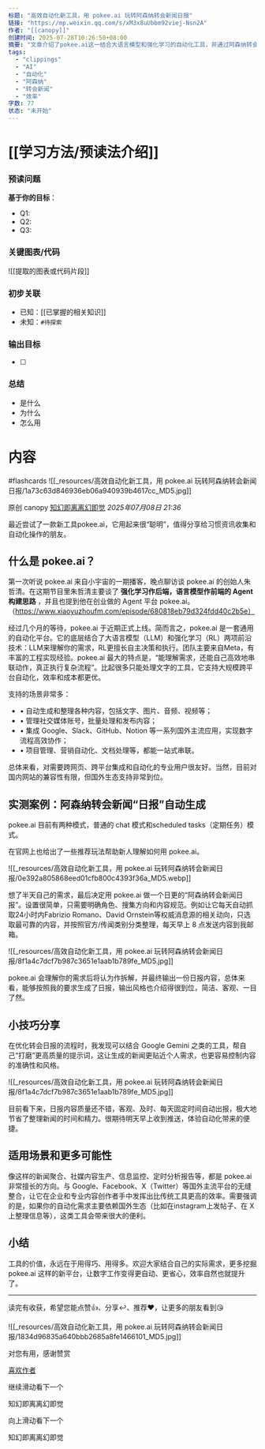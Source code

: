 ```yaml
---
标题: "高效自动化新工具，用 pokee.ai 玩转阿森纳转会新闻日报"
链接: "https://mp.weixin.qq.com/s/xM3x8uUbbm92viej-Nsn2A"
作者: "[[canopy]]"
创建时间: 2025-07-28T10:26:50+08:00
摘要: "文章介绍了pokee.ai这一结合大语言模型和强化学习的自动化工具，并通过阿森纳转会新闻日报的实例展示了其功能。"
tags:
  - "clippings"
  - "AI"
  - "自动化"
  - "阿森纳"
  - "转会新闻"
  - "效率"
字数: 77
状态: "未开始"
---
```

# [[学习方法/预读法介绍]]
### 预读问题  
**基于你的目标**：
- Q1: 
- Q2: 
- Q3:   

### 关键图表/代码  
![[提取的图表或代码片段]]
### 初步关联  
- 已知：[[已掌握的相关知识]]  
- 未知：`#待探索`  

### 输出目标
- [ ] 

### 总结
- 是什么
- 为什么
- 怎么用

# 内容
#flashcards
![[_resources/高效自动化新工具，用 pokee.ai 玩转阿森纳转会新闻日报/1a73c63d846936eb06a940939b4617cc_MD5.jpg]]

原创 canopy [知幻即离离幻即觉](https://mp.weixin.qq.com/s/) *2025年07月08日 21:36*

最近尝试了一款新工具pokee.ai，它用起来很“聪明”，值得分享给习惯资讯收集和自动化操作的朋友。

## 什么是 pokee.ai？

第一次听说 pokee.ai 来自小宇宙的一期播客，晚点聊访谈 pokee.ai 的创始人朱哲清。在这期节目里朱哲清主要谈了 **强化学习作后端，语言模型作前端的 Agent 构建思路** ，并且也提到他在创业做的 Agent 平台 pokee.ai。（https://www.xiaoyuzhoufm.com/episode/680818eb79d324fdd40c2b5e）

经过几个月的等待，pokee.ai 于近期正式上线。简而言之，pokee.ai 是一套通用的自动化平台。它的底层结合了大语言模型（LLM）和强化学习（RL）两项前沿技术：LLM来理解你的需求，RL更擅长自主决策和执行。团队主要来自Meta，有丰富的工程实现经验。pokee.ai 最大的特点是，“能理解需求，还能自己高效地串联动作，真正执行复杂流程”。比起很多只能处理文字的工具，它支持大规模跨平台自动化，效率和成本都更优。

支持的场景非常多：

- • 自动生成和整理各种内容，包括文字、图片、音频、视频等；
- • 管理社交媒体账号，批量处理和发布内容；
- • 集成 Google、Slack、GitHub、Notion 等一系列国外主流应用，实现数字流程高效协作；
- • 项目管理、营销自动化、文档处理等，都能一站式串联。

总体来看，对需要跨网页、跨平台集成和自动化的专业用户很友好。当然，目前对国内网站的兼容性有限，但国外生态支持非常到位。

## 实测案例：阿森纳转会新闻“日报”自动生成

pokee.ai 目前有两种模式，普通的 chat 模式和scheduled tasks（定期任务）模式。

在官网上也给出了一些推荐玩法帮助新人理解如何用 pokee.ai。

![[_resources/高效自动化新工具，用 pokee.ai 玩转阿森纳转会新闻日报/0e392a805868eed01cfb800c4393f36a_MD5.webp]]

  

想了半天自己的需求，最后决定用 pokee.ai 做一个日更的“阿森纳转会新闻日报”。设置很简单，只需要明确角色、搜集方向和内容规范。例如让它每天自动抓取24小时内Fabrizio Romano、David Ornstein等权威消息源的相关动向，只选取最可靠的内容，并按照官方/传闻类别分类整理，每天早上 8 点发送内容到我邮箱。

![[_resources/高效自动化新工具，用 pokee.ai 玩转阿森纳转会新闻日报/8f1a4c7dcf7b987c3651e1aab1b789fe_MD5.jpg]]

  

pokee.ai 会理解你的需求后将认为作拆解，并最终输出一份日报内容，总体来看，能够按照我的要求生成了日报，输出风格也介绍得很到位，简洁、客观、一目了然。

## 小技巧分享

在优化转会日报的流程时，我发现可以结合 Google Gemini 之类的工具，帮自己“打磨”更高质量的提示词，这让生成的新闻更贴近个人需求，也更容易控制内容的准确性和风格。

![[_resources/高效自动化新工具，用 pokee.ai 玩转阿森纳转会新闻日报/8f1a4c7dcf7b987c3651e1aab1b789fe_MD5.jpg]]

  

目前看下来，日报内容质量还不错，客观、及时、每天固定时间自动出报，极大地节省了整理新闻的时间和精力。很期待明天早上收到推送，体验自动化带来的便捷。

## 适用场景和更多可能性

像这样的新闻聚合、社媒内容生产、信息监控、定时分析报告等，都是 pokee.ai 非常擅长的方向。与 Google、Facebook、X（Twitter）等国外主流平台的无缝整合，让它在企业和专业内容创作者手中发挥出比传统工具更高的效率。需要强调的是，如果你的自动化需求主要依赖国外生态（比如在instagram上发帖子、在 X 上整理信息等），这类工具会带来很大的便利。

## 小结

工具的价值，永远在于用得巧、用得多。欢迎大家结合自己的实际需求，更多挖掘 pokee.ai 这样的新平台，让数字工作变得更自动、更省心，效率自然也就提升了。

---

  

读完有收获，希望您能点赞👍、分享↩️、推荐❤️，让更多的朋友看到😘

  

![[_resources/高效自动化新工具，用 pokee.ai 玩转阿森纳转会新闻日报/1834d96835a640bbb2685a8fe1466101_MD5.jpg]]

对您有用，感谢赞赏

 [喜欢作者](https://mp.weixin.qq.com/s/)

继续滑动看下一个

知幻即离离幻即觉

向上滑动看下一个

知幻即离离幻即觉